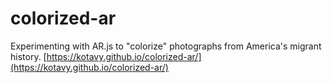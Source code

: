 # colorized-ar
Experimenting with AR.js to "colorize" photographs from America's migrant history.
[https://kotavy.github.io/colorized-ar/](https://kotavy.github.io/colorized-ar/)
